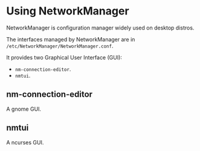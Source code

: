 # Using NetworkManager

NetworkManager is configuration manager widely used on desktop distros.

The interfaces managed by NetworkManager are in `/etc/NetworkManager/NetworkManager.conf`.

It provides two Graphical User Interface (GUI):
- `nm-connection-editor`.
- `nmtui`.

## nm-connection-editor

A gnome GUI.

## nmtui

A ncurses GUI.
